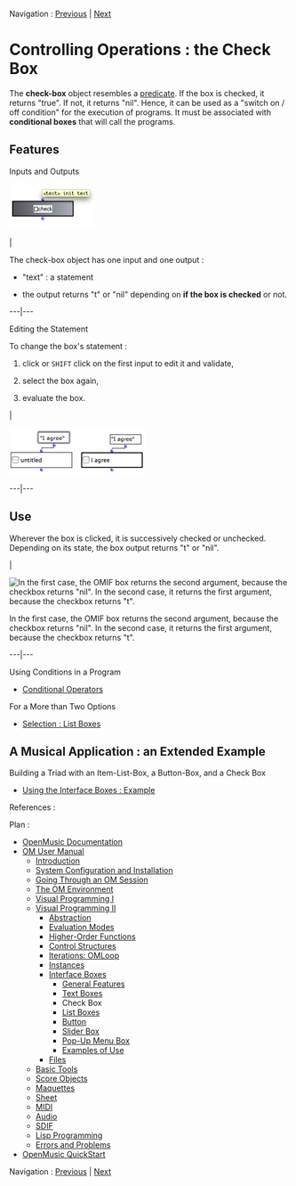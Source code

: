 
Navigation : [Previous](TextBoxes "page précédente\(Text Boxes\)")
| [Next](ListBoxes "Next\(List Boxes\)")

# Controlling Operations : the Check Box

The  **check-box** object resembles a [predicate](Predicates). If the box
is checked, it returns "true". If not, it returns "nil". Hence, it can be used
as a "switch on / off condition" for the execution of programs. It must be
associated with **conditional boxes** that will call the programs.

## Features

Inputs and Outputs

![](../res/check.png)

|

The  check-box object has one input and one output :

  * "text" : a statement

  * the output returns "t" or "nil" depending on **if the box is checked** or not.

  
  
---|---  
  
Editing the Statement

To change the box's statement :

  1. click or `SHIFT` click on the first input to edit it and validate,

  2. select the box again,

  3. evaluate the box.

|

![](../res/check-text.png)  
  
---|---  
  
## Use

Wherever the box is clicked, it is successively checked or unchecked.
Depending on its state, the box output returns "t" or "nil".

|

![In the first case, the OMIF box returns the second argument, because the
checkbox returns "nil". In the second case, it returns the first argument,
because the checkbox returns "t".](../res/check-box-ex.png)

In the first case, the OMIF box returns the second argument, because the
checkbox returns "nil". In the second case, it returns the first argument,
because the checkbox returns "t".  
  
---|---  
  
Using Conditions in a Program

  * [Conditional Operators](ConditionalOps)

For a More than Two Options

  * [Selection : List Boxes](ListBoxes)

## A Musical Application : an Extended Example

Building a Triad with an Item-List-Box, a Button-Box, and a Check Box

  * [Using the Interface Boxes : Example](InterfaceExample)

References :

Plan :

  * [OpenMusic Documentation](OM-Documentation)
  * [OM User Manual](OM-User-Manual)
    * [Introduction](00-Sommaire)
    * [System Configuration and Installation](Installation)
    * [Going Through an OM Session](Goingthrough)
    * [The OM Environment](Environment)
    * [Visual Programming I](BasicVisualProgramming)
    * [Visual Programming II](AdvancedVisualProgramming)
      * [Abstraction](Abstraction)
      * [Evaluation Modes](EvalModes)
      * [Higher-Order Functions](HighOrder)
      * [Control Structures](Control)
      * [Iterations: OMLoop](OMLoop)
      * [Instances](Instances)
      * [Interface Boxes](InterfaceBoxes)
        * [General Features](GeneralFeatures)
        * [Text Boxes](TextBoxes)
        * Check Box
        * [List Boxes](ListBoxes)
        * [Button](Button)
        * [Slider Box](Slider)
        * [Pop-Up Menu Box](MenuBoxes)
        * [Examples of Use](InterfaceExample)
      * [Files](Files)
    * [Basic Tools](BasicObjects)
    * [Score Objects](ScoreObjects)
    * [Maquettes](Maquettes)
    * [Sheet](Sheet)
    * [MIDI](MIDI)
    * [Audio](Audio)
    * [SDIF](SDIF)
    * [Lisp Programming](Lisp)
    * [Errors and Problems](errors)
  * [OpenMusic QuickStart](QuickStart-Chapters)

Navigation : [Previous](TextBoxes "page précédente\(Text Boxes\)")
| [Next](ListBoxes "Next\(List Boxes\)")

